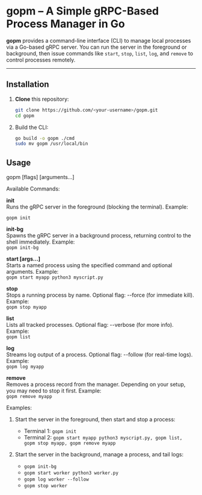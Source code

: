 # gopm – A Simple gRPC-Based Process Manager in Go

**gopm** provides a command-line interface (CLI) to manage local processes via a Go-based gRPC server. You can run the server in the foreground or background, then issue commands like `start`, `stop`, `list`, `log`, and `remove` to control processes remotely.

---

## Installation

1. **Clone** this repository:
   ```bash
   git clone https://github.com/<your-username>/gopm.git
   cd gopm

2. Build the CLI:
   ```bash
   go build -o gopm ./cmd
   sudo mv gopm /usr/local/bin


## Usage

gopm <command> [flags] [arguments...]

Available Commands:

**init**  
Runs the gRPC server in the foreground (blocking the terminal). Example: 

`gopm init`

**init-bg**  
Spawns the gRPC server in a background process, returning control to the shell immediately. Example:  
`gopm init-bg`

**start <name> <command> [args...]**  
Starts a named process using the specified command and optional arguments. Example:  
`gopm start myapp python3 myscript.py`

**stop <name>**  
Stops a running process by name. Optional flag: --force (for immediate kill). Example:  
`gopm stop myapp`

**list**  
Lists all tracked processes. Optional flag: --verbose (for more info). Example:  
`gopm list`

**log <name>**  
Streams log output of a process. Optional flag: --follow (for real-time logs). Example:  
`gopm log myapp`

**remove <name>**  
Removes a process record from the manager. Depending on your setup, you may need to stop it first. Example:  
`gopm remove myapp`

Examples:

1) Start the server in the foreground, then start and stop a process:
   - Terminal 1: `gopm init`
   - Terminal 2: `gopm start myapp python3 myscript.py, gopm list, gopm stop myapp, gopm remove myapp`

2) Start the server in the background, manage a process, and tail logs:
   - `gopm init-bg`
   - `gopm start worker python3 worker.py`
   - `gopm log worker --follow`
   - `gopm stop worker`
